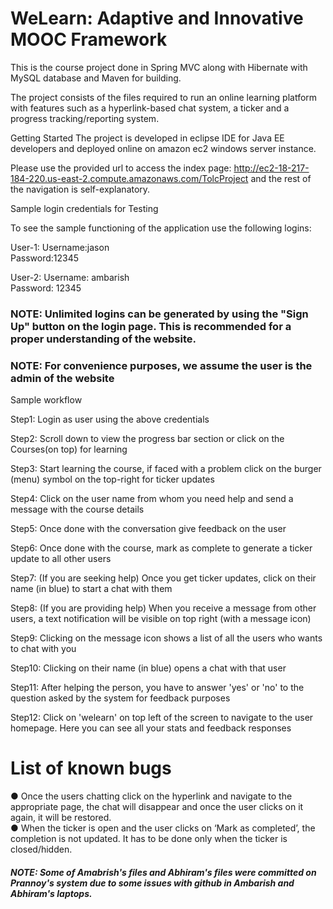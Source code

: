 # WeLearn: Adaptive and Innovative MOOC Framework
This is the course project done in Spring MVC along with Hibernate with MySQL database and Maven for building. 

The project consists of the files required to run an online learning platform with 
features such as a hyperlink-based chat system, a ticker and a progress tracking/reporting 
system. 

Getting Started
The project is developed in eclipse IDE for Java EE developers and deployed online on amazon ec2 windows server instance.

Please use the provided url to access the index page: http://ec2-18-217-184-220.us-east-2.compute.amazonaws.com/TolcProject
and the rest of the navigation is self-explanatory.

Sample login credentials for Testing

To see the sample functioning of the application use the following logins:

User-1:
Username:jason  
Password:12345

User-2:
Username: ambarish   
Password: 12345

### NOTE: Unlimited logins can be generated by using the "Sign Up" button on the login page. This is recommended for a proper understanding of the website.

### NOTE: For convenience purposes, we assume the user is the admin of the website

Sample workflow

Step1: Login as user using the above credentials

Step2: Scroll down to view the progress bar section or click on the Courses(on top) for learning

Step3: Start learning the course, if faced with a problem click on the burger (menu) symbol on the top-right for ticker updates

Step4: Click on the user name from whom you need help and send a message with the course details

Step5: Once done with the conversation give feedback on the user

Step6: Once done with the course, mark as complete to generate a ticker update to all other users

Step7: (If you are seeking help) Once you get ticker updates, click on their name (in blue) to start a chat with them

Step8: (If you are providing help) When you receive a message from other users, a text notification will be visible on top right (with a message icon) 

Step9: Clicking on the message icon shows a list of all the users who wants to chat with you

Step10: Clicking on their name (in blue) opens a chat with that user

Step11: After helping the person, you have to answer 'yes' or 'no' to the question asked by the system for feedback purposes

Step12: Click on 'welearn' on top left of the screen to navigate to the user homepage. Here you can see all your stats and feedback responses

# List of known bugs     
●	Once the users chatting click on the hyperlink and navigate to the appropriate page, the chat will disappear and once the user clicks on it again, it will be restored.   
●	When the ticker is open and the user clicks on ‘Mark as completed’, the completion is not updated. It has to be done only when the ticker is closed/hidden.

##### NOTE: Some of Amabrish's files and Abhiram's files were committed on Prannoy's system due to some issues with github in Ambarish and Abhiram's laptops. 
